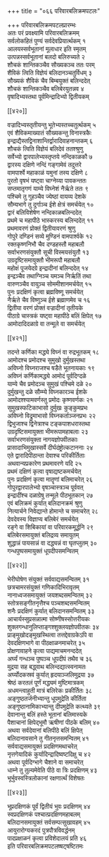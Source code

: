 +++
title = "०६६ परिवारबलिक्रमपटलः"

+++
परिवारबलिक्रमपटलप्रारम्भः  
अतः परं प्रवक्ष्यामि परिवारबलिक्रमम्  
सर्वलोकहितं पुण्यं सर्वदेवप्रियार्त्थकम् १  
आलयस्सर्वभूतानां मूलाधार इति स्मृतम्  
उत्पन्नस्सर्वभूतानां बलदो बलिरुच्यते २  
शौचकं शान्तिकञ्चैव सौख्यकञ्च ततः परम्  
शैविकं त्विति विज्ञेयं बलिदानञ्चतुर्विधम् ३  
सौख्यकं शैविकं चैव बिम्बयुक्तं बलिन्ददेत्  
शौचकं शान्तिकञ्चैव बलिबेरयुतन्नव ४  
वृषादिभ्यस्तथा पूर्वमिन्द्रादिभ्यो द्वितीयकम्  

[[४२०]]  

वज्रादिभ्यस्तृतीयन्तु भूतेभ्यस्तच्चतुर्त्थकम् ५  
एवं शैविकमाख्यातं सौख्यकन्तु विनास्त्रकैः  
इन्द्राद्यैस्तद्विनाशान्तिर्द्वारादिवाहनान्तकम् ६  
शौचकं त्विति विज्ञेयं बलिदेवं ततश्श्रुणु  
सर्वेभ्यो द्वारपालेभ्यस्तृप्तये नन्दिकाळकौ ७  
द्वारस्य दक्षिणे नन्दिं गङ्गामेवं तदुत्तरे  
वामपार्श्वे महाकाळं यमुनां तस्य दक्षिणे ८  
पुरतो वृषभं यष्ट्वा चाग्नेय्या पावकन्ततः  
सप्तमातृगणं याम्ये विघ्नेशं नैर्ऋते ततः ९  
पश्चिमे तु गुहञ्चैव ज्येष्ठां वायव्य देशके  
सौम्यभागे तु दुर्गाञ्च ईशे क्षेत्रं समर्चयेत् १०  
द्वारं बलिविशेषेण नन्दिकाळबलिन्ददेत्  
प्रथमे च महापीठे भास्करस्य बलिन्ददेत् ११  
प्रथमावरणं प्रोक्तं द्वितीयावरणं श्रुणु  
गोपुरे दण्डिनं सव्ये मुण्डिनं वामपार्श्वके १२  
रक्तकृष्णनिभौ चैव दण्डहस्तौ महाबलौ  
सर्वाभरणसंयुक्तौ सूची विस्मयसंयुतौ १३  
उग्रदृष्टिसमायुक्तौ भीमरूपौ महाबलौ  
महोक्षं पूजयेदग्रे इन्द्रादीनां बलिन्ददेत् १४  
इन्द्रञ्चैव तथाग्निञ्च यमञ्च निर्ऋतिं तथा  
वारुणञ्चैव वायुञ्च सोममीशानमर्चयेत् १५  
पुनः प्रदक्षिणं कृत्वा ब्रह्मविष्णू समर्चयेत्  
नैर्ऋते चैव विष्णुञ्च ईशे ब्रह्माणमेव च १६  
द्वितीया वरणं प्रोक्तं वज्रादीनां तृतीयके  
पीठाग्रे चास्त्रकं यष्ट्वा महापीठे बलिं क्षिपेत् १७  
आमोदादिदळाग्रे वा तन्मूले वा समर्चयेत्  

[[४२१]]  

तदन्ते कर्णिका मद्ध्ये विघ्नं वा रुद्रभूतकम् १८  
आमोदश्च प्रमोदश्च सुमुखो दुर्मुखस्तथा  
अविघ्नो विघ्नराजश्च षडैते भूतनायकाः १९  
अविघ्नं कर्णिकामद्ध्ये आमोदं पूर्वदिग्दळे  
याम्ये चैव प्रमोदञ्च सुमुखं पश्चिमे दळे २०  
दुर्मुखन्तु दळे सौम्म्ये विघ्नकारञ्च ईशके  
आमोदश्श्यामवर्णस्तु प्रमोदः कृष्णवर्णकः २१  
सुमुखस्फटिकाभासो दुर्मुखः कुङ्कुमप्रभः  
अविघ्नो विद्रुमाभासो विघ्नकर्ताञ्जनप्रभः २२  
द्विभुजाश्च द्विनेत्राश्च टङ्कपाशधरास्तथा  
उग्रदृष्टिसमायुक्ता भीमरूपामहाबलाः २३  
सर्वाभरणसंयुक्ता नागयज्ञोपवीतकाः  
प्रासादाभिमुखास्सर्वे दीर्घदंष्ट्रोत्कटाननाः २४  
एते द्वारादिपीठान्ता देवाश्च परिकीर्तिताः  
अथवान्यप्रकारेण प्रथमावरणे यदि २५  
प्रथमं दक्षिणं कृत्वा वृषाद्यष्टकमर्चयेत्  
पुनः प्रदक्षिणं कृत्वा मातॄणां बलिमाचरेत् २६  
गोपुरद्वारपालेभ्यो वृषञ्चास्त्रञ्च पूर्ववत्  
इन्द्रादींश्च दळाग्रेषु तन्मूले पीठभूतकान् २७  
एवं बलिक्रमं कुर्यात् बलिदानक्रमं श्रुणु  
नित्यार्चने निवेद्यान्ते होमान्ते च समाचरेत् २८  
देवदेवस्य विज्ञाप्य बलिबेरं समर्चयेत्  
रङ्गे वा शिबिकायां वा परिवारकमूर्द्धनि २९  
बलिबेरसमायुक्तं बलिद्रव्य समायुतम्  
शुद्धान्नं पायसान्नं वा दद्ध्यन्नं वा घृतप्लुतम् ३०  
गन्धपुष्पसमायुक्तं धूपदीपसमन्वितम्  

[[४२२]]  

भेरीघोषेण संयुक्तं सर्ववाद्यसमन्वितम् ३१  
छत्रचामरसंयुक्तं गणिकादिभिरावृतम्  
नानाध्वजसमायुक्तं जयशब्दसमन्वितम् ३२  
स्तोत्रसङ्गीतनृत्तैश्च पञ्चशब्दसमन्वितम्  
शनैः प्रदक्षिणं कुर्यात् बलिदानसमन्वितम् ३३  
आचार्यस्सुप्रसन्नात्मा सोष्णीषस्सोत्तरीयकः  
शुक्लगन्धानुलिप्ताङ्गश्शुक्लयज्ञोपवीतकः ३४  
प्राङ्मुखोदङ्मुखस्थित्वा तत्तद्देवाग्रकेऽपि वा  
देवदक्षिणभागे वा पीठक्षाळनमाचरेत् ३५  
प्रोक्षणावाहने कृत्वा पाद्यमाचमनन्ददेत्  
अर्घ्यं गन्धञ्च पुष्पञ्च धूपदीपं तथैव च ३६  
मुद्रया सह बद्ध्वाथ बलिन्दद्यात्स्वनामतः  
अर्घ्योदकस्रवं कुर्यात् हृदयाञ्जलिमुद्रया ३७  
श्रेष्ठं करतलं पूर्णं मद्ध्यमं मुष्टिमात्रकम्  
अधमन्त्वाहुती मात्रं बलिरेकः प्रकीर्तितः ३८  
अङ्गुष्ठतर्जनीभ्यान्तु धूपमुद्रेति कीर्तिता  
अङ्गुष्ठानामिकाभ्यान्तु दीपमुद्रेति कत्थ्यते ३९  
देवानान्तु बलिं हस्ते भूतानां बलिमास्यके  
पैशाचानां क्षिपेद्भूमौ ऋषीणां पीठके बलिम् ४०  
अथवा सर्वदेवानां बलिपीठे बलिं क्षिपेत्  
बलिदानावसाने तु गीतनृत्तसमन्वितम् ४१  
सर्ववाद्यसमायुक्तं प्रदक्षिणमथाचरेत्  
नृत्तगेयादिकं कुर्यादिन्द्रादिष्वष्टदिक्षु च ४२  
अथवा पूर्वदिग्भागे चैशाने वा समाचरेत्  
धाम्ने तु तुल्यमेवेति पीठे वा त्रिः प्रदक्षिणम् ४३  
भूर्भुवस्वस्त्रिलोकानां रक्षणार्त्थं विशेषतः  

[[४२३]]  

भूप्रदक्षिणकं पूर्वं द्वितीयं भुवः प्रदक्षिणम् ४४  
स्वप्रदक्षिणकं पश्चात्प्रदक्षिणमहाबलम्  
बलिदानसमायुक्तं सर्वसम्पत्सुखावहम् ४५  
आयुरारोग्यकरदं पुत्रपौत्रविवर्द्धनम्  
पादप्रक्षाळनं कृत्वा प्रविशेदालयं प्रति ४६  
इति परिवारबलिक्रमपटलष्षट्षष्टितमः  
